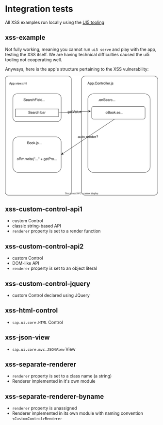# Integration tests

All XSS examples run locally using the [UI5 tooling](https://sap.github.io/ui5-tooling/stable/)

## xss-example

Not fully working, meaning you cannot run `ui5 serve` and play with the app, testing the XSS itself. We are having technical difficulties caused the ui5 tooling not cooperating well.

Anyways, here is the app's structure pertaining to the XSS vulnerability:

![Diagram of current app](./xss-example/diagram.svg "Diagram")

## xss-custom-control-api1
- custom Control
- classic string-based API
- `renderer` property is set to a render function

## xss-custom-control-api2
- custom Control
- DOM-like API
- `renderer` property is set to an object literal 

## xss-custom-control-jquery
- custom Control declared using JQuery

## xss-html-control
- `sap.ui.core.HTML` Control

## xss-json-view
- `sap.ui.core.mvc.JSONView` View

## xss-separate-renderer
- `renderer` property is set to a class name (a string)
- Renderer implemented in it's own module

## xss-separate-renderer-byname
- `renderer` property is unassigned
- Renderer implemented in its own module with naming convention `<CustomControl>Renderer`
